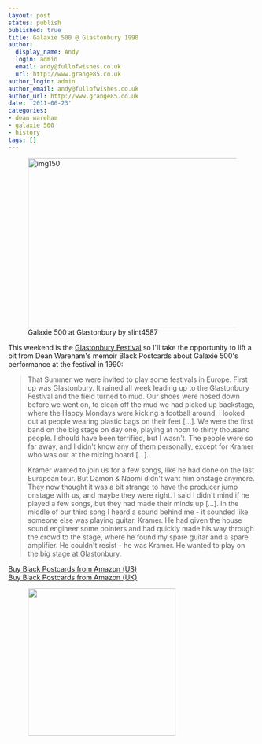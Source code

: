 ```yaml
---
layout: post
status: publish
published: true
title: Galaxie 500 @ Glastonbury 1990
author:
  display_name: Andy
  login: admin
  email: andy@fullofwishes.co.uk
  url: http://www.grange85.co.uk
author_login: admin
author_email: andy@fullofwishes.co.uk
author_url: http://www.grange85.co.uk
date: '2011-06-23'
categories:
- dean wareham
- galaxie 500
- history
tags: []
---
```

<figure class="caption aligncenter"><a href="http://www.flickr.com/photos/74825135@N00/3354266928/" title="img150 by slint4587, on Flickr"><img class="aligncenter" src="https://farm4.static.flickr.com/3638/3354266928_f84714f9e7.jpg" width="500" height="345" alt="img150"></a><figcaption class="caption-text">Galaxie 500 at Glastonbury by slint4587</figcaption></figure>
<p>This weekend is the <a href="http://www.glastonburyfestivals.co.uk/">Glastonbury Festival</a> so I'll take the opportunity to lift a bit from Dean Wareham's memoir Black Postcards about Galaxie 500's performance at the festival in 1990:</p>
<blockquote><p>That Summer we were invited to play some festivals in Europe. First up was Glastonbury. It rained all week leading up to the Glastonbury Festival and the field turned to mud. Our shoes were hosed down before we went on, to clean off the mud we had picked up backstage, where the Happy Mondays were kicking a football around. I looked out at people wearing plastic bags on their feet [...]. We were the first band on the big stage on day one, playing at noon to thirty thousand people. I should have been terrified, but I wasn't. The people were so far away, and I didn't know any of them personally, except for Kramer who was out at the mixing board [...].</p>
<p>Kramer wanted to join us for a few songs, like he had done on the last European tour. But Damon & Naomi didn't want him onstage anymore. They now thought it was a bit strange to have the producer jump onstage with us, and maybe they were right. I said I didn't mind if he played a few songs, but they had made their minds up [...]. In the middle of our third song I heard a sound behind me - it sounded like someone else was playing guitar. Kramer. He had given the house sound engineer some pointers and had quickly made his way through the crowd to the stage, where he found my spare guitar and a spare amplifier. He couldn't resist - he was Kramer. He wanted to play on the big stage at Glastonbury.</p></blockquote>
<p><a href="http://www.amazon.com/gp/product/0143115480/ref=as_li_ss_tl?ie=UTF8&tag=aheadfullofwi-20&linkCode=as2&camp=217145&creative=399369&creativeASIN=0143115480">Buy Black Postcards from Amazon (US)</a><br />
<a href="http://www.amazon.co.uk/gp/product/0143115480/ref=as_li_ss_tl?ie=UTF8&tag=aheadfullofwi-21&linkCode=as2&camp=1634&creative=19450&creativeASIN=0143115480">Buy Black Postcards from Amazon (UK)</a><br />
<figure class="caption aligncenter" width="300" caption="Black postcards (paperback edition)"><img src="https://www.fullofwishes.co.uk/wp/wp-content/uploads/2009/02/41dyhhimxrl_ss500_-300x300.jpg" alt="" title="Black postcards (paperback edition)" width="300" height="300" class="size-medium wp-image-1042" /><figcaption class="caption-text"></figcaption></figure>
